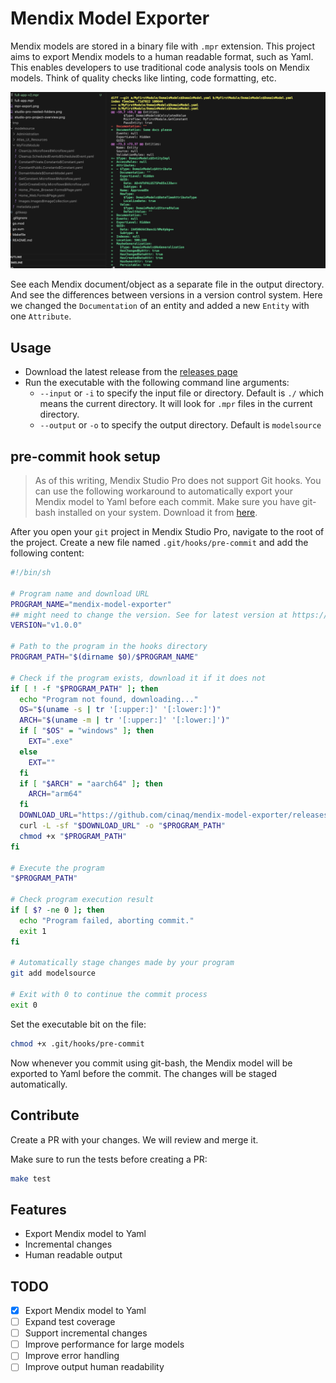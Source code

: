 # Mendix Model Exporter

Mendix models are stored in a binary file with `.mpr` extension. This project aims to export Mendix models to a human readable format, such as Yaml. This enables developers to use traditional code analysis tools on Mendix models. Think of quality checks like linting, code formatting, etc.

![Mendix Model Exporter](./resources/model-new-entity.png)

See each Mendix document/object as a separate file in the output directory. And see the differences between versions in a version control system. Here we changed the `Documentation` of an entity and added a new `Entity` with one `Attribute`.

## Usage

- Download the latest release from the [releases page](https://github.com/cinaq/mendix-model-exporter/releases)
- Run the executable with the following command line arguments:
  - `--input` or `-i` to specify the input file or directory. Default is `./` which means the current directory. It will look for `.mpr` files in the current directory.
  - `--output` or `-o` to specify the output directory. Default is `modelsource`

## pre-commit hook setup

> As of this writing, Mendix Studio Pro does not support Git hooks. You can use the following workaround to automatically export your Mendix model to Yaml before each commit. Make sure you have git-bash installed on your system. Download it from [here](https://git-scm.com/download/win).

After you open your `git` project in Mendix Studio Pro, navigate to the root of the project. Create a new file named `.git/hooks/pre-commit` and add the following content:

```bash
#!/bin/sh

# Program name and download URL
PROGRAM_NAME="mendix-model-exporter"
## might need to change the version. See for latest version at https://github.com/cinaq/mendix-model-exporter/releases
VERSION="v1.0.0"

# Path to the program in the hooks directory
PROGRAM_PATH="$(dirname $0)/$PROGRAM_NAME"

# Check if the program exists, download it if it does not
if [ ! -f "$PROGRAM_PATH" ]; then
  echo "Program not found, downloading..."
  OS="$(uname -s | tr '[:upper:]' '[:lower:]')"
  ARCH="$(uname -m | tr '[:upper:]' '[:lower:]')"
  if [ "$OS" = "windows" ]; then
    EXT=".exe"
  else
    EXT=""
  fi
  if [ "$ARCH" = "aarch64" ]; then
    ARCH="arm64"
  fi
  DOWNLOAD_URL="https://github.com/cinaq/mendix-model-exporter/releases/download/$VERSION/mendix-model-exporter-$VERSION-$OS-$ARCH$EXT"
  curl -L -sf "$DOWNLOAD_URL" -o "$PROGRAM_PATH"
  chmod +x "$PROGRAM_PATH"
fi

# Execute the program
"$PROGRAM_PATH"

# Check program execution result
if [ $? -ne 0 ]; then
  echo "Program failed, aborting commit."
  exit 1
fi

# Automatically stage changes made by your program
git add modelsource

# Exit with 0 to continue the commit process
exit 0
```

Set the executable bit on the file:

```bash
chmod +x .git/hooks/pre-commit
```

Now whenever you commit using git-bash, the Mendix model will be exported to Yaml before the commit. The changes will be staged automatically.

## Contribute

Create a PR with your changes. We will review and merge it.

Make sure to run the tests before creating a PR:

```bash
make test
```

## Features

- Export Mendix model to Yaml
- Incremental changes
- Human readable output

## TODO

- [x] Export Mendix model to Yaml
- [ ] Expand test coverage
- [ ] Support incremental changes
- [ ] Improve performance for large models
- [ ] Improve error handling
- [ ] Improve output human readability